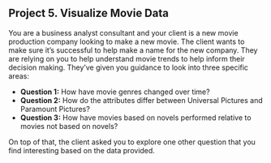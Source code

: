 ## Project 5. Visualize Movie Data

You are a business analyst consultant and your client is a new movie production company looking to make a new movie. The client wants to make sure it’s successful to help make a name for the new company. They are relying on you to help understand movie trends to help inform their decision making. They’ve given you guidance to look into three specific areas:

- **Question 1:** How have movie genres changed over time?
- **Question 2:** How do the attributes differ between Universal Pictures and Paramount Pictures?
- **Question 3:** How have movies based on novels performed relative to movies not based on novels?

On top of that, the client asked you to explore one other question that you find interesting based on the data provided.

